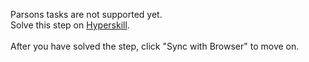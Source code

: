 Parsons tasks are not supported yet. <br>Solve this step on <a href="https://hyperskill.org/learn/step/35295">Hyperskill</a>. <br><br>After you have solved the step, click "Sync with Browser"  to move on.